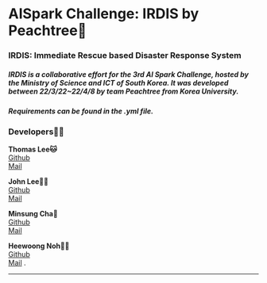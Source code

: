 # AISpark Challenge: IRDIS by Peachtree🐯
### IRDIS: Immediate Rescue based Disaster Response System

##### IRDIS is a collaborative effort for the 3rd AI Spark Challenge, hosted by the Ministry of Science and ICT of South Korea. It was developed between 22/3/22~22/4/8 by team Peachtree from Korea University.

##### Requirements can be found in the .yml file.

### Developers🧑‍💻
**Thomas Lee🐱**
\
[Github](https://github.com/tomtom1103)
\
[Mail](tomtom1103@korea.ac.kr)

**John Lee‍🧑‍🚀**
\
[Github](https://github.com/johnbuzz98)
\
[Mail](johnbuzz98@korea.ac.kr)

**Minsung Cha🐼**
\
[Github](https://github.com/djpanda1217)
\
[Mail](djpanda1217@gmail.com)

**Heewoong Noh👨‍🎓**
\
[Github](https://github.com/HeewoongNoh)
\
[Mail]()
.
***


